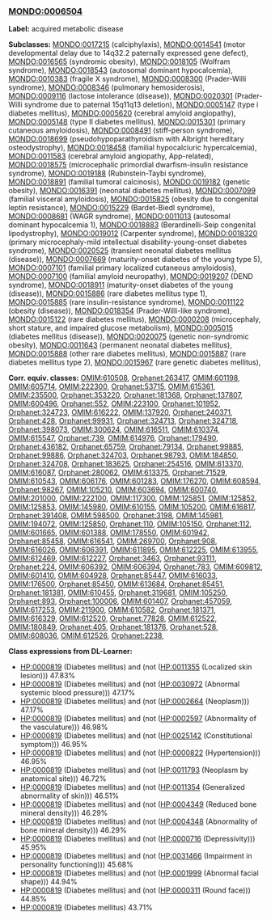 
### [MONDO:0006504](http://purl.obolibrary.org/obo/MONDO_0006504)
**Label:** acquired metabolic disease

**Subclasses:** [MONDO:0017215](http://purl.obolibrary.org/obo/MONDO_0017215) (calciphylaxis), [MONDO:0014541](http://purl.obolibrary.org/obo/MONDO_0014541) (motor developmental delay due to 14q32.2 paternally expressed gene defect), [MONDO:0016565](http://purl.obolibrary.org/obo/MONDO_0016565) (syndromic obesity), [MONDO:0018105](http://purl.obolibrary.org/obo/MONDO_0018105) (Wolfram syndrome), [MONDO:0018543](http://purl.obolibrary.org/obo/MONDO_0018543) (autosomal dominant hypocalcemia), [MONDO:0010383](http://purl.obolibrary.org/obo/MONDO_0010383) (fragile X syndrome), [MONDO:0008300](http://purl.obolibrary.org/obo/MONDO_0008300) (Prader-Willi syndrome), [MONDO:0008346](http://purl.obolibrary.org/obo/MONDO_0008346) (pulmonary hemosiderosis), [MONDO:0009116](http://purl.obolibrary.org/obo/MONDO_0009116) (lactose intolerance (disease)), [MONDO:0020301](http://purl.obolibrary.org/obo/MONDO_0020301) (Prader-Willi syndrome due to paternal 15q11q13 deletion), [MONDO:0005147](http://purl.obolibrary.org/obo/MONDO_0005147) (type i diabetes mellitus), [MONDO:0005620](http://purl.obolibrary.org/obo/MONDO_0005620) (cerebral amyloid angiopathy), [MONDO:0005148](http://purl.obolibrary.org/obo/MONDO_0005148) (type II diabetes mellitus), [MONDO:0015301](http://purl.obolibrary.org/obo/MONDO_0015301) (primary cutaneous amyloidosis), [MONDO:0008491](http://purl.obolibrary.org/obo/MONDO_0008491) (stiff-person syndrome), [MONDO:0018699](http://purl.obolibrary.org/obo/MONDO_0018699) (pseudohypoparathyroidism with Albright hereditary osteodystrophy), [MONDO:0018458](http://purl.obolibrary.org/obo/MONDO_0018458) (familial hypocalciuric hypercalcemia), [MONDO:0011583](http://purl.obolibrary.org/obo/MONDO_0011583) (cerebral amyloid angiopathy, App-related), [MONDO:0018575](http://purl.obolibrary.org/obo/MONDO_0018575) (microcephalic primordial dwarfism-insulin resistance syndrome), [MONDO:0019188](http://purl.obolibrary.org/obo/MONDO_0019188) (Rubinstein-Taybi syndrome), [MONDO:0018891](http://purl.obolibrary.org/obo/MONDO_0018891) (familial tumoral calcinosis), [MONDO:0019182](http://purl.obolibrary.org/obo/MONDO_0019182) (genetic obesity), [MONDO:0016391](http://purl.obolibrary.org/obo/MONDO_0016391) (neonatal diabetes mellitus), [MONDO:0007099](http://purl.obolibrary.org/obo/MONDO_0007099) (familial visceral amyloidosis), [MONDO:0015825](http://purl.obolibrary.org/obo/MONDO_0015825) (obesity due to congenital leptin resistance), [MONDO:0015229](http://purl.obolibrary.org/obo/MONDO_0015229) (Bardet-Biedl syndrome), [MONDO:0008681](http://purl.obolibrary.org/obo/MONDO_0008681) (WAGR syndrome), [MONDO:0011013](http://purl.obolibrary.org/obo/MONDO_0011013) (autosomal dominant hypocalcemia 1), [MONDO:0018883](http://purl.obolibrary.org/obo/MONDO_0018883) (Berardinelli-Seip congenital lipodystrophy), [MONDO:0019012](http://purl.obolibrary.org/obo/MONDO_0019012) (Carpenter syndrome), [MONDO:0018320](http://purl.obolibrary.org/obo/MONDO_0018320) (primary microcephaly-mild intellectual disability-young-onset diabetes syndrome), [MONDO:0020525](http://purl.obolibrary.org/obo/MONDO_0020525) (transient neonatal diabetes mellitus (disease)), [MONDO:0007669](http://purl.obolibrary.org/obo/MONDO_0007669) (maturity-onset diabetes of the young type 5), [MONDO:0007101](http://purl.obolibrary.org/obo/MONDO_0007101) (familial primary localized cutaneous amyloidosis), [MONDO:0007100](http://purl.obolibrary.org/obo/MONDO_0007100) (familial amyloid neuropathy), [MONDO:0019207](http://purl.obolibrary.org/obo/MONDO_0019207) (DEND syndrome), [MONDO:0018911](http://purl.obolibrary.org/obo/MONDO_0018911) (maturity-onset diabetes of the young (disease)), [MONDO:0015886](http://purl.obolibrary.org/obo/MONDO_0015886) (rare diabetes mellitus type 1), [MONDO:0015885](http://purl.obolibrary.org/obo/MONDO_0015885) (rare insulin-resistance syndrome), [MONDO:0011122](http://purl.obolibrary.org/obo/MONDO_0011122) (obesity (disease)), [MONDO:0018354](http://purl.obolibrary.org/obo/MONDO_0018354) (Prader-Willi-like syndrome), [MONDO:0015122](http://purl.obolibrary.org/obo/MONDO_0015122) (rare diabetes mellitus), [MONDO:0000208](http://purl.obolibrary.org/obo/MONDO_0000208) (microcephaly, short stature, and impaired glucose metabolism), [MONDO:0005015](http://purl.obolibrary.org/obo/MONDO_0005015) (diabetes mellitus (disease)), [MONDO:0020075](http://purl.obolibrary.org/obo/MONDO_0020075) (genetic non-syndromic obesity), [MONDO:0011643](http://purl.obolibrary.org/obo/MONDO_0011643) (permanent neonatal diabetes mellitus), [MONDO:0015888](http://purl.obolibrary.org/obo/MONDO_0015888) (other rare diabetes mellitus), [MONDO:0015887](http://purl.obolibrary.org/obo/MONDO_0015887) (rare diabetes mellitus type 2), [MONDO:0015967](http://purl.obolibrary.org/obo/MONDO_0015967) (rare genetic diabetes mellitus), 

**Corr. equiv. classes:** [OMIM:610508](http://purl.obolibrary.org/obo/OMIM_610508), [Orphanet:263417](http://www.orpha.net/ORDO/Orphanet_263417), [OMIM:601198](http://purl.obolibrary.org/obo/OMIM_601198), [OMIM:605714](http://purl.obolibrary.org/obo/OMIM_605714), [OMIM:222300](http://purl.obolibrary.org/obo/OMIM_222300), [Orphanet:53715](http://www.orpha.net/ORDO/Orphanet_53715), [OMIM:615361](http://purl.obolibrary.org/obo/OMIM_615361), [OMIM:235500](http://purl.obolibrary.org/obo/OMIM_235500), [Orphanet:353220](http://www.orpha.net/ORDO/Orphanet_353220), [Orphanet:181368](http://www.orpha.net/ORDO/Orphanet_181368), [Orphanet:137807](http://www.orpha.net/ORDO/Orphanet_137807), [OMIM:600496](http://purl.obolibrary.org/obo/OMIM_600496), [Orphanet:552](http://www.orpha.net/ORDO/Orphanet_552), [OMIM:223100](http://purl.obolibrary.org/obo/OMIM_223100), [Orphanet:101952](http://www.orpha.net/ORDO/Orphanet_101952), [Orphanet:324723](http://www.orpha.net/ORDO/Orphanet_324723), [OMIM:616222](http://purl.obolibrary.org/obo/OMIM_616222), [OMIM:137920](http://purl.obolibrary.org/obo/OMIM_137920), [Orphanet:240371](http://www.orpha.net/ORDO/Orphanet_240371), [Orphanet:428](http://www.orpha.net/ORDO/Orphanet_428), [Orphanet:99931](http://www.orpha.net/ORDO/Orphanet_99931), [Orphanet:324713](http://www.orpha.net/ORDO/Orphanet_324713), [Orphanet:324718](http://www.orpha.net/ORDO/Orphanet_324718), [Orphanet:398073](http://www.orpha.net/ORDO/Orphanet_398073), [OMIM:300624](http://purl.obolibrary.org/obo/OMIM_300624), [OMIM:616511](http://purl.obolibrary.org/obo/OMIM_616511), [OMIM:610374](http://purl.obolibrary.org/obo/OMIM_610374), [OMIM:615547](http://purl.obolibrary.org/obo/OMIM_615547), [Orphanet:739](http://www.orpha.net/ORDO/Orphanet_739), [OMIM:614976](http://purl.obolibrary.org/obo/OMIM_614976), [Orphanet:179490](http://www.orpha.net/ORDO/Orphanet_179490), [Orphanet:436182](http://www.orpha.net/ORDO/Orphanet_436182), [Orphanet:65759](http://www.orpha.net/ORDO/Orphanet_65759), [Orphanet:79134](http://www.orpha.net/ORDO/Orphanet_79134), [Orphanet:99885](http://www.orpha.net/ORDO/Orphanet_99885), [Orphanet:99886](http://www.orpha.net/ORDO/Orphanet_99886), [Orphanet:324703](http://www.orpha.net/ORDO/Orphanet_324703), [Orphanet:98793](http://www.orpha.net/ORDO/Orphanet_98793), [OMIM:184850](http://purl.obolibrary.org/obo/OMIM_184850), [Orphanet:324708](http://www.orpha.net/ORDO/Orphanet_324708), [Orphanet:183625](http://www.orpha.net/ORDO/Orphanet_183625), [Orphanet:254516](http://www.orpha.net/ORDO/Orphanet_254516), [OMIM:613370](http://purl.obolibrary.org/obo/OMIM_613370), [OMIM:616087](http://purl.obolibrary.org/obo/OMIM_616087), [Orphanet:280062](http://www.orpha.net/ORDO/Orphanet_280062), [OMIM:613375](http://purl.obolibrary.org/obo/OMIM_613375), [Orphanet:71529](http://www.orpha.net/ORDO/Orphanet_71529), [OMIM:610543](http://purl.obolibrary.org/obo/OMIM_610543), [OMIM:606176](http://purl.obolibrary.org/obo/OMIM_606176), [OMIM:601283](http://purl.obolibrary.org/obo/OMIM_601283), [OMIM:176270](http://purl.obolibrary.org/obo/OMIM_176270), [OMIM:608594](http://purl.obolibrary.org/obo/OMIM_608594), [Orphanet:98267](http://www.orpha.net/ORDO/Orphanet_98267), [OMIM:105210](http://purl.obolibrary.org/obo/OMIM_105210), [OMIM:603694](http://purl.obolibrary.org/obo/OMIM_603694), [OMIM:600740](http://purl.obolibrary.org/obo/OMIM_600740), [OMIM:201000](http://purl.obolibrary.org/obo/OMIM_201000), [OMIM:222100](http://purl.obolibrary.org/obo/OMIM_222100), [OMIM:117300](http://purl.obolibrary.org/obo/OMIM_117300), [OMIM:125851](http://purl.obolibrary.org/obo/OMIM_125851), [OMIM:125852](http://purl.obolibrary.org/obo/OMIM_125852), [OMIM:125853](http://purl.obolibrary.org/obo/OMIM_125853), [OMIM:145980](http://purl.obolibrary.org/obo/OMIM_145980), [OMIM:610155](http://purl.obolibrary.org/obo/OMIM_610155), [OMIM:105200](http://purl.obolibrary.org/obo/OMIM_105200), [OMIM:616817](http://purl.obolibrary.org/obo/OMIM_616817), [Orphanet:391408](http://www.orpha.net/ORDO/Orphanet_391408), [OMIM:598500](http://purl.obolibrary.org/obo/OMIM_598500), [Orphanet:3198](http://www.orpha.net/ORDO/Orphanet_3198), [OMIM:145981](http://purl.obolibrary.org/obo/OMIM_145981), [OMIM:194072](http://purl.obolibrary.org/obo/OMIM_194072), [OMIM:125850](http://purl.obolibrary.org/obo/OMIM_125850), [Orphanet:110](http://www.orpha.net/ORDO/Orphanet_110), [OMIM:105150](http://purl.obolibrary.org/obo/OMIM_105150), [Orphanet:112](http://www.orpha.net/ORDO/Orphanet_112), [OMIM:601665](http://purl.obolibrary.org/obo/OMIM_601665), [OMIM:601388](http://purl.obolibrary.org/obo/OMIM_601388), [OMIM:178550](http://purl.obolibrary.org/obo/OMIM_178550), [OMIM:601942](http://purl.obolibrary.org/obo/OMIM_601942), [Orphanet:85458](http://www.orpha.net/ORDO/Orphanet_85458), [OMIM:616541](http://purl.obolibrary.org/obo/OMIM_616541), [OMIM:269700](http://purl.obolibrary.org/obo/OMIM_269700), [Orphanet:908](http://www.orpha.net/ORDO/Orphanet_908), [OMIM:616026](http://purl.obolibrary.org/obo/OMIM_616026), [OMIM:606391](http://purl.obolibrary.org/obo/OMIM_606391), [OMIM:611895](http://purl.obolibrary.org/obo/OMIM_611895), [OMIM:612225](http://purl.obolibrary.org/obo/OMIM_612225), [OMIM:613955](http://purl.obolibrary.org/obo/OMIM_613955), [OMIM:612469](http://purl.obolibrary.org/obo/OMIM_612469), [OMIM:612227](http://purl.obolibrary.org/obo/OMIM_612227), [Orphanet:3463](http://www.orpha.net/ORDO/Orphanet_3463), [Orphanet:93111](http://www.orpha.net/ORDO/Orphanet_93111), [Orphanet:224](http://www.orpha.net/ORDO/Orphanet_224), [OMIM:606392](http://purl.obolibrary.org/obo/OMIM_606392), [OMIM:606394](http://purl.obolibrary.org/obo/OMIM_606394), [Orphanet:783](http://www.orpha.net/ORDO/Orphanet_783), [OMIM:609812](http://purl.obolibrary.org/obo/OMIM_609812), [OMIM:601410](http://purl.obolibrary.org/obo/OMIM_601410), [OMIM:604928](http://purl.obolibrary.org/obo/OMIM_604928), [Orphanet:85447](http://www.orpha.net/ORDO/Orphanet_85447), [OMIM:616033](http://purl.obolibrary.org/obo/OMIM_616033), [OMIM:176500](http://purl.obolibrary.org/obo/OMIM_176500), [Orphanet:85450](http://www.orpha.net/ORDO/Orphanet_85450), [OMIM:613684](http://purl.obolibrary.org/obo/OMIM_613684), [Orphanet:85451](http://www.orpha.net/ORDO/Orphanet_85451), [Orphanet:181381](http://www.orpha.net/ORDO/Orphanet_181381), [OMIM:610455](http://purl.obolibrary.org/obo/OMIM_610455), [Orphanet:319681](http://www.orpha.net/ORDO/Orphanet_319681), [OMIM:105250](http://purl.obolibrary.org/obo/OMIM_105250), [Orphanet:893](http://www.orpha.net/ORDO/Orphanet_893), [Orphanet:100006](http://www.orpha.net/ORDO/Orphanet_100006), [OMIM:601407](http://purl.obolibrary.org/obo/OMIM_601407), [Orphanet:457059](http://www.orpha.net/ORDO/Orphanet_457059), [OMIM:617253](http://purl.obolibrary.org/obo/OMIM_617253), [OMIM:211900](http://purl.obolibrary.org/obo/OMIM_211900), [OMIM:610582](http://purl.obolibrary.org/obo/OMIM_610582), [Orphanet:181371](http://www.orpha.net/ORDO/Orphanet_181371), [OMIM:616329](http://purl.obolibrary.org/obo/OMIM_616329), [OMIM:612520](http://purl.obolibrary.org/obo/OMIM_612520), [Orphanet:77828](http://www.orpha.net/ORDO/Orphanet_77828), [OMIM:612522](http://purl.obolibrary.org/obo/OMIM_612522), [OMIM:180849](http://purl.obolibrary.org/obo/OMIM_180849), [Orphanet:405](http://www.orpha.net/ORDO/Orphanet_405), [Orphanet:181376](http://www.orpha.net/ORDO/Orphanet_181376), [Orphanet:528](http://www.orpha.net/ORDO/Orphanet_528), [OMIM:608036](http://purl.obolibrary.org/obo/OMIM_608036), [OMIM:612526](http://purl.obolibrary.org/obo/OMIM_612526), [Orphanet:2238](http://www.orpha.net/ORDO/Orphanet_2238), 

**Class expressions from DL-Learner:**

- [HP:0000819](http://purl.obolibrary.org/obo/HP_0000819) (Diabetes mellitus) and (not ([HP:0011355](http://purl.obolibrary.org/obo/HP_0011355) (Localized skin lesion))) 47.83%
- [HP:0000819](http://purl.obolibrary.org/obo/HP_0000819) (Diabetes mellitus) and (not ([HP:0030972](http://purl.obolibrary.org/obo/HP_0030972) (Abnormal systemic blood pressure))) 47.17%
- [HP:0000819](http://purl.obolibrary.org/obo/HP_0000819) (Diabetes mellitus) and (not ([HP:0002664](http://purl.obolibrary.org/obo/HP_0002664) (Neoplasm))) 47.17%
- [HP:0000819](http://purl.obolibrary.org/obo/HP_0000819) (Diabetes mellitus) and (not ([HP:0002597](http://purl.obolibrary.org/obo/HP_0002597) (Abnormality of the vasculature))) 46.98%
- [HP:0000819](http://purl.obolibrary.org/obo/HP_0000819) (Diabetes mellitus) and (not ([HP:0025142](http://purl.obolibrary.org/obo/HP_0025142) (Constitutional symptom))) 46.95%
- [HP:0000819](http://purl.obolibrary.org/obo/HP_0000819) (Diabetes mellitus) and (not ([HP:0000822](http://purl.obolibrary.org/obo/HP_0000822) (Hypertension))) 46.95%
- [HP:0000819](http://purl.obolibrary.org/obo/HP_0000819) (Diabetes mellitus) and (not ([HP:0011793](http://purl.obolibrary.org/obo/HP_0011793) (Neoplasm by anatomical site))) 46.72%
- [HP:0000819](http://purl.obolibrary.org/obo/HP_0000819) (Diabetes mellitus) and (not ([HP:0011354](http://purl.obolibrary.org/obo/HP_0011354) (Generalized abnormality of skin))) 46.51%
- [HP:0000819](http://purl.obolibrary.org/obo/HP_0000819) (Diabetes mellitus) and (not ([HP:0004349](http://purl.obolibrary.org/obo/HP_0004349) (Reduced bone mineral density))) 46.29%
- [HP:0000819](http://purl.obolibrary.org/obo/HP_0000819) (Diabetes mellitus) and (not ([HP:0004348](http://purl.obolibrary.org/obo/HP_0004348) (Abnormality of bone mineral density))) 46.29%
- [HP:0000819](http://purl.obolibrary.org/obo/HP_0000819) (Diabetes mellitus) and (not ([HP:0000716](http://purl.obolibrary.org/obo/HP_0000716) (Depressivity))) 45.95%
- [HP:0000819](http://purl.obolibrary.org/obo/HP_0000819) (Diabetes mellitus) and (not ([HP:0031466](http://purl.obolibrary.org/obo/HP_0031466) (Impairment in personality functioning))) 45.68%
- [HP:0000819](http://purl.obolibrary.org/obo/HP_0000819) (Diabetes mellitus) and (not ([HP:0001999](http://purl.obolibrary.org/obo/HP_0001999) (Abnormal facial shape))) 44.94%
- [HP:0000819](http://purl.obolibrary.org/obo/HP_0000819) (Diabetes mellitus) and (not ([HP:0000311](http://purl.obolibrary.org/obo/HP_0000311) (Round face))) 44.85%
- [HP:0000819](http://purl.obolibrary.org/obo/HP_0000819) (Diabetes mellitus) 43.71%


